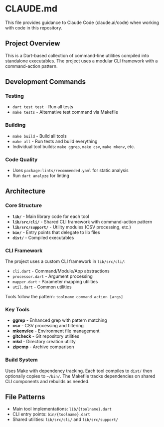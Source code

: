 # CLAUDE.md

This file provides guidance to Claude Code (claude.ai/code) when working with code in this repository.

## Project Overview

This is a Dart-based collection of command-line utilities compiled into standalone executables. The project uses a modular CLI framework with a command-action pattern.

## Development Commands

### Testing
- `dart test test` - Run all tests
- `make tests` - Alternative test command via Makefile

### Building
- `make build` - Build all tools
- `make all` - Run tests and build everything
- Individual tool builds: `make ggrep`, `make csv`, `make mkenv`, etc.

### Code Quality
- Uses `package:lints/recommended.yaml` for static analysis
- Run `dart analyze` for linting

## Architecture

### Core Structure
- **`lib/`** - Main library code for each tool
- **`lib/src/cli/`** - Shared CLI framework with command-action pattern
- **`lib/src/support/`** - Utility modules (CSV processing, etc.)
- **`bin/`** - Entry points that delegate to lib files
- **`dist/`** - Compiled executables

### CLI Framework
The project uses a custom CLI framework in `lib/src/cli/`:
- `cli.dart` - Command/Module/App abstractions
- `processor.dart` - Argument processing
- `mapper.dart` - Parameter mapping utilities
- `util.dart` - Common utilities

Tools follow the pattern: `toolname command action [args]`

### Key Tools
- **ggrep** - Enhanced grep with pattern matching
- **csv** - CSV processing and filtering
- **mkenv/ee** - Environment file management
- **gitcheck** - Git repository utilities
- **mkd** - Directory creation utility
- **zipcmp** - Archive comparison

### Build System
Uses Make with dependency tracking. Each tool compiles to `dist/` then optionally copies to `~/bin/`. The Makefile tracks dependencies on shared CLI components and rebuilds as needed.

## File Patterns
- Main tool implementations: `lib/{toolname}.dart`
- CLI entry points: `bin/{toolname}.dart`
- Shared utilities: `lib/src/cli/` and `lib/src/support/`